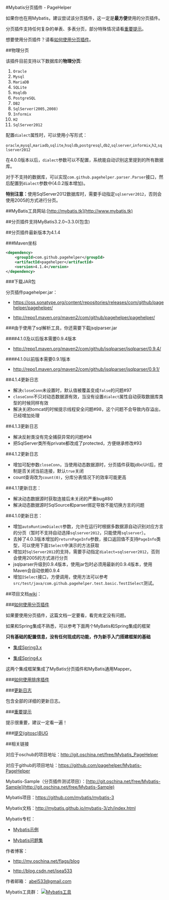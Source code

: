 #Mybatis分页插件 - PageHelper

如果你也在用Mybatis，建议尝试该分页插件，这一定是<b>最方便</b>使用的分页插件。

分页插件支持任何复杂的单表、多表分页，部分特殊情况请看[重要提示](http://git.oschina.net/free/Mybatis_PageHelper/blob/master/wikis/Important.markdown)。

想要使用分页插件？请看[如何使用分页插件](http://git.oschina.net/free/Mybatis_PageHelper/blob/master/wikis/HowToUse.markdown)。

##物理分页

该插件目前支持以下数据库的<b>物理分页</b>:

 1. `Oracle`
 2. `Mysql`
 3. `MariaDB`
 4. `SQLite`
 5. `Hsqldb`
 6. `PostgreSQL`
 7. `DB2`
 8. `SqlServer(2005,2008)`
 9. `Informix`
 10. `H2`
 11. `SqlServer2012`

配置`dialect`属性时，可以使用小写形式：

`oracle`,`mysql`,`mariadb`,`sqlite`,`hsqldb`,`postgresql`,`db2`,`sqlserver`,`informix`,`h2`,`sqlserver2012`

在4.0.0版本以后，`dialect`参数可以不配置，系统能自动识别这里提到的所有数据库。

对于不支持的数据库，可以实现`com.github.pagehelper.parser.Parser`接口，然后配置到`dialect`参数中(4.0.2版本增加)。

<b>特别注意：</b>使用SqlServer2012数据库时，需要手动指定`sqlserver2012`，否则会使用2005的方式进行分页。

##MyBatis工具网站:[http://mybatis.tk](http://www.mybatis.tk)

##分页插件支持MyBatis3.2.0~3.3.0(包含)

##分页插件最新版本为4.1.4

###Maven坐标

```xml  
<dependency>
    <groupId>com.github.pagehelper</groupId>
    <artifactId>pagehelper</artifactId>
    <version>4.1.4</version>
</dependency>
```  

###下载JAR包

分页插件pagehelper.jar： 

 - https://oss.sonatype.org/content/repositories/releases/com/github/pagehelper/pagehelper/
 
 - http://repo1.maven.org/maven2/com/github/pagehelper/pagehelper/

###由于使用了sql解析工具，你还需要下载jsqlparser.jar

####4.1.0及以后版本需要0.9.4版本

 - http://repo1.maven.org/maven2/com/github/jsqlparser/jsqlparser/0.9.4/

####4.1.0以前版本需要0.9.1版本

 - http://repo1.maven.org/maven2/com/github/jsqlparser/jsqlparser/0.9.1/

##4.1.4更新日志

- 解决`closeConn`未设置时，默认值被覆盖变成`false`的问题#97
- `closeConn`不只对动态数据源有效，当没有设置`dialect`属性自动获取数据库类型的时候同样有效
- 解决关闭tomcat的时候提示线程安全问题#98，这个问题不会导致内存溢出，已经增加处理

##4.1.3更新日志

- 解决反射类没有完全捕获异常的问题#94
- 把SqlServer类所有private都改成了protected，方便继承修改#93

##4.1.2更新日志

- 增加可配参数`closeConn`，当使用动态数据源时，分页插件获取jdbcUrl后，控制是否关闭当前连接，默认`true`关闭
- count查询改为`count(0)`，分库分表情况下的效率可能更高

##4.1.1更新日志：

- 解决动态数据源时获取连接后未关闭的严重bug#80
- 解决动态数据源时SqlSource和parser绑定导致不能切换方言的问题

##4.1.0更新日志：

- 增加`autoRuntimeDialect`参数，允许在运行时根据多数据源自动识别对应方言的分页（暂时不支持自动选择`sqlserver2012`，只能使用`sqlserver`）。
- 去掉了4.0.3版本增加的`returnPageInfo`参数，接口返回值不支持`PageInfo`类型，可以使用下面`ISelect`中演示的方法获取
- 增加对`SqlServer2012`的支持，需要手动指定`dialect=sqlserver2012`，否则会使用2005的方式进行分页
- jsqlparser升级到0.9.4版本，使用jar包时必须用最新的0.9.4版本，使用Maven会自动依赖0.9.4
- 增加`ISelect`接口，方便调用，使用方法可以参考`src/test/java/com.github.pagehelper.test.basic.TestISelect`测试。

##项目文档[wiki](http://git.oschina.net/free/Mybatis_PageHelper/wikis/home)：  

###[如何使用分页插件](http://git.oschina.net/free/Mybatis_PageHelper/blob/master/wikis/HowToUse.markdown)

如果要使用分页插件，这篇文档一定要看，看完肯定没有问题。

如果和Spring集成不熟悉，可以参考下面两个MyBatis和Spring集成的框架

<b>只有基础的配置信息，没有任何现成的功能，作为新手入门搭建框架的基础</b>

- [集成Spring3.x](https://github.com/abel533/Mybatis-Spring)

- [集成Spring4.x](https://github.com/abel533/Mybatis-Spring/tree/spring4)

这两个集成框架集成了MyBatis分页插件和MyBatis通用Mapper。

###[如何使用排序插件](http://git.oschina.net/free/Mybatis_PageHelper/blob/master/wikis/UseOrderBy.md)

###[更新日志](http://git.oschina.net/free/Mybatis_PageHelper/blob/master/wikis/Changelog.markdown)

包含全部的详细的更新日志。

###[重要提示](http://git.oschina.net/free/Mybatis_PageHelper/blob/master/wikis/Important.markdown)

提示很重要，建议一定看一遍！

###[提交(gitosc)BUG](http://git.oschina.net/free/Mybatis_PageHelper/issues/new?issue%5Bassignee_id%5D=&issue%5Bmilestone_id%5D=)

##相关链接

对应于oschub的项目地址：http://git.oschina.net/free/Mybatis_PageHelper

对应于github的项目地址：https://github.com/pagehelper/Mybatis-PageHelper

Mybatis-Sample（分页插件测试项目）：[http://git.oschina.net/free/Mybatis-Sample](http://git.oschina.net/free/Mybatis-Sample)

Mybatis项目：https://github.com/mybatis/mybatis-3

Mybatis文档：http://mybatis.github.io/mybatis-3/zh/index.html  

Mybatis专栏： 

- [Mybatis示例](http://blog.csdn.net/column/details/mybatis-sample.html)

- [Mybatis问题集](http://blog.csdn.net/column/details/mybatisqa.html)  

作者博客：  

- http://my.oschina.net/flags/blog

- http://blog.csdn.net/isea533   

作者邮箱： abel533@gmail.com  

Mybatis工具群： <a target="_blank" href="http://shang.qq.com/wpa/qunwpa?idkey=29e4cce8ac3c65d14a1dc40c9ba5c8e71304f143f3ad759ac0b05146e0952044"><img border="0" src="http://pub.idqqimg.com/wpa/images/group.png" alt="Mybatis工具" title="Mybatis工具"></a>